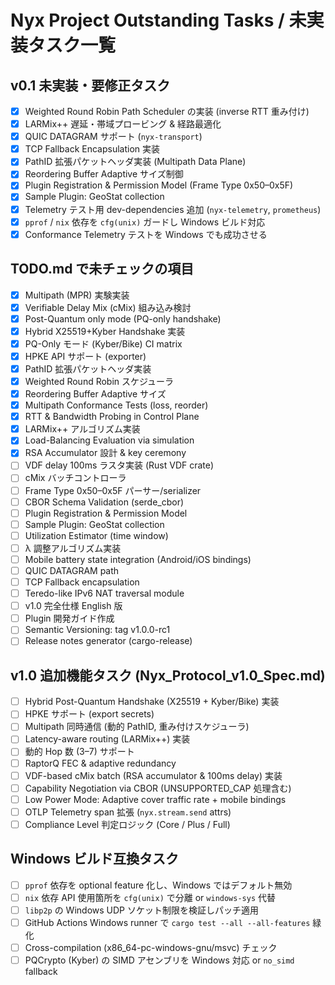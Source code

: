# Nyx Project Outstanding Tasks / 未実装タスク一覧

## v0.1 未実装・要修正タスク
- [x] Weighted Round Robin Path Scheduler の実装 (inverse RTT 重み付け)
- [x] LARMix++ 遅延・帯域プロービング & 経路最適化
- [x] QUIC DATAGRAM サポート (`nyx-transport`)
- [x] TCP Fallback Encapsulation 実装
- [x] PathID 拡張パケットヘッダ実装 (Multipath Data Plane)
- [x] Reordering Buffer Adaptive サイズ制御
- [x] Plugin Registration & Permission Model (Frame Type 0x50–0x5F)
- [x] Sample Plugin: GeoStat collection
- [x] Telemetry テスト用 dev-dependencies 追加 (`nyx-telemetry`, `prometheus`)
- [x] `pprof` / `nix` 依存を `cfg(unix)` ガードし Windows ビルド対応
- [x] Conformance Telemetry テストを Windows でも成功させる

## TODO.md で未チェックの項目
- [x] Multipath (MPR) 実験実装
- [x] Verifiable Delay Mix (cMix) 組み込み検討
- [x] Post-Quantum only mode (PQ-only handshake)
- [x] Hybrid X25519+Kyber Handshake 実装
- [x] PQ-Only モード (Kyber/Bike) CI matrix
- [x] HPKE API サポート (exporter)
- [x] PathID 拡張パケットヘッダ実装
- [x] Weighted Round Robin スケジューラ
- [x] Reordering Buffer Adaptive サイズ
- [x] Multipath Conformance Tests (loss, reorder)
- [x] RTT & Bandwidth Probing in Control Plane
- [x] LARMix++ アルゴリズム実装
- [x] Load-Balancing Evaluation via simulation
- [x] RSA Accumulator 設計 & key ceremony
- [ ] VDF delay 100ms ラスタ実装 (Rust VDF crate)
- [ ] cMix バッチコントローラ
- [ ] Frame Type 0x50–0x5F パーサー/serializer
- [ ] CBOR Schema Validation (serde_cbor)
- [ ] Plugin Registration & Permission Model
- [ ] Sample Plugin: GeoStat collection
- [ ] Utilization Estimator (time window)
- [ ] λ 調整アルゴリズム実装
- [ ] Mobile battery state integration (Android/iOS bindings)
- [ ] QUIC DATAGRAM path
- [ ] TCP Fallback encapsulation
- [ ] Teredo-like IPv6 NAT traversal module
- [ ] v1.0 完全仕様 English 版
- [ ] Plugin 開発ガイド作成
- [ ] Semantic Versioning: tag v1.0.0-rc1
- [ ] Release notes generator (cargo-release)

## v1.0 追加機能タスク (Nyx_Protocol_v1.0_Spec.md)
- [ ] Hybrid Post-Quantum Handshake (X25519 + Kyber/Bike) 実装
- [ ] HPKE サポート (export secrets)
- [ ] Multipath 同時通信 (動的 PathID, 重み付けスケジューラ)
- [ ] Latency-aware routing (LARMix++) 実装
- [ ] 動的 Hop 数 (3–7) サポート
- [ ] RaptorQ FEC & adaptive redundancy
- [ ] VDF-based cMix batch (RSA accumulator & 100ms delay) 実装
- [ ] Capability Negotiation via CBOR (UNSUPPORTED_CAP 処理含む)
- [ ] Low Power Mode: Adaptive cover traffic rate + mobile bindings
- [ ] OTLP Telemetry span 拡張 (`nyx.stream.send` attrs)
- [ ] Compliance Level 判定ロジック (Core / Plus / Full)

## Windows ビルド互換タスク
- [ ] `pprof` 依存を optional feature 化し、Windows ではデフォルト無効
- [ ] `nix` 依存 API 使用箇所を `cfg(unix)` で分離 or `windows-sys` 代替
- [ ] `libp2p` の Windows UDP ソケット制限を検証しパッチ適用
- [ ] GitHub Actions Windows runner で `cargo test --all --all-features` 緑化
- [ ] Cross-compilation (x86_64-pc-windows-gnu/msvc) チェック
- [ ] PQCrypto (Kyber) の SIMD アセンブリを Windows 対応 or `no_simd` fallback 
